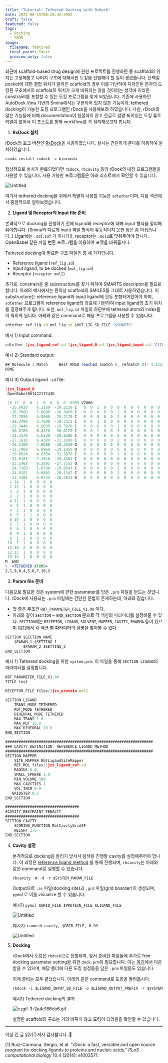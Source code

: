 ```yaml
---
title: "Tutorial: Tethered Docking with RxDock"
date: 2022-06-15T06:28:42.995Z
draft: false
featured: false
tags:
  - Docking
  - SBDD
image:
  filename: featured
  focal_point: Smart
  preview_only: false
---
```

최근에 scaffold-based drug design에 관한 프로젝트를 진행하던 중 scaffold의 위치는 고정해놓고 나머지 구조에 대해서만 도킹을 진행해야 할 일이 생겼습니다. 단백질 pocket에 대한 결합 위치가 알려진 scaffold의 경우 이를 기반하여 디자인된 분자의 도킹된 구조에서의 scaffold의 위치가 크게 바뀌지는 않을 것이라는 생각에 이러한 constraint를 포함할 수 있는 도킹 프로그램을 찾게 되었습니다. 기존에 사용하던 AutoDock Vina 기반의 Smina에서는 구현되어 있지 않은 기능이라, tethered docking이 가능한 도킹 프로그램인 rDock을 사용해보려 하였습니다. 다만, rDock의 많은 기능들에 비해 documentation이 친절하지 않고 한글로 설명 되어있는 도킹 튜토리얼이 없어서 이 포스트를 통해 workflow를 쭉 정리해보고자 합니다.

1. **RxDock 설치**

rDock의 포크 버전인 [RxDock](https://rxdock.gitlab.io/documentation/devel/html/index.html)을 사용하였습니다. 설치는 간단하게 콘다를 이용하여 설치하였습니다.

```jsx
conda install rxdock -c bioconda
```

정상적으로 설치가 완료되었다면 `rbdock`, `rbcavity` 등의 rDock의 내장 프로그램들을 사용할 수 있습니다. 사용 가능한 프로그램들은 아래 리스트에서 확인할 수 있습니다.

![Untitled](https://github.com/WonhoZhung/starter-academic/blob/master/images/post6/Untitled.png?raw=true)

여기서 tethered docking을 위해서 특별히 사용할 기능은 `sdtether`이며, 다음 섹션에서 중점적으로 알아보겠습니다.

2. **Ligand 및 Receptor의 Input file 준비**

본격적으로 docking을 진행하기 전에 ligand와 receptor에 대해 input 형식을 정리해줘야합니다. (Smina와 다르게 input 파일 형식이 유동적이지 못한 점은 좀 아쉽습니다..) Ligand는 `.sd`(`.sdf` 가 아니다!), receptor는 `.mol2`로  맞춰주어야 합니다. OpenBabel 같은 파일 변환 프로그램을 이용하여 포멧을 바꿔줍시다.

Tethered docking에 필요한 구조 파일은 총 세 가지입니다.  

- Reference ligand (`ref_lig.sd`)
- Input ligand, to be docked (`mol_lig.sd`)
- Receptor (`receptor.mol2`)

추가로, constrain을 줄 substructure를 찾기 위하여 SMARTS descriptor를 필요로 합니다. 아래의 예시에서는 편의상 scaffold의 SMILES를 그대로 사용하였습니다. 이 substructure는 reference ligand와 input ligand에 모두 포함되어있어야 하며, `sdtether` 프로그램이 reference ligand의 좌표에 기반하여 input ligand의 초기 위치를 결정해주게 됩니다. 또한, `mol_lig.sd` 파일의 하단부에 tethered atom의 index들이 찍히게 됩니다. 아래와 같은 command로 해당 프로그램을 사용할 수 있습니다.

```jsx
sdtether ref_lig.sd mol_lig.sd $OUT_LIG_SD_FILE "$SMARTS"
```

예시 1) Input command:

```jsx
sdtether 1jzs_ligand_ref.sd 1jzs_ligand_0.sd 1jzs_ligand_input.sd 'C1COCC(CC2CO2)C1'
```

예시 2) Standard output:

```jsx
## Molecule 1 Match 	Best RMSD reached (match 0, refmatch 0): 4.3253082901238867e-05
DONE
```

예시 3) Output ligand `.sd` file:

```jsx
1jzs_ligand_0
 OpenBabel06142217243D

 16 17  0  0  1  0  0  0  0  0999 V2000
  -25.6020    6.2160  -29.2220 C   0  0  1  0  0  0  0  0  0  0  0  0
  -26.7860    5.6880  -28.3450 C   0  0  0  0  0  2  0  0  0  0  0  0
  -27.7850    4.8960  -29.2170 C   0  0  0  0  0  2  0  0  0  0  0  0
  -28.3490    5.7690  -30.3511 C   0  0  1  0  0  0  0  0  0  0  0  0
  -29.3440    6.8030  -29.7970 C   0  0  0  0  0  2  0  0  0  0  0  0
  -30.8100    6.4320  -30.0120 C   0  0  1  0  0  3  0  0  0  0  0  0
  -31.3570    5.6130  -28.8280 C   0  0  0  0  0  2  0  0  0  0  0  0
  -27.1810    6.4300  -31.1000 C   0  0  0  0  0  2  0  0  0  0  0  0
  -26.2300    7.0680  -30.2020 O   0  0  0  0  0  0  0  0  0  0  0  0
  -31.7900    6.9960  -29.1050 O   0  0  0  0  0  0  0  0  0  0  0  0
  -29.0824    4.8334  -31.3878 C   0  0  0  0  0  1  0  0  0  0  0  0
  -24.8181    7.1516  -28.4381 C   0  0  0  0  0  0  0  0  0  0  0  0
  -25.1468    8.2895  -27.7553 O   0  0  0  0  0  0  0  0  0  0  0  0
  -24.7169    5.0780  -29.8543 C   0  0  0  0  0  1  0  0  0  0  0  0
  -24.8181    9.6803  -28.1347 C   0  0  0  0  0  1  0  0  0  0  0  0
  -23.5285    6.8735  -28.3623 O   0  0  0  0  0  0  0  0  0  0  0  0
  1 14  1  6  0  0  0
  1 12  1  0  0  0  0
  1  2  1  0  0  0  0
  3  2  1  0  0  0  0
  4 11  1  6  0  0  0
  4  5  1  0  0  0  0
  4  3  1  0  0  0  0
  6  5  1  1  0  0  0
  6 10  1  0  0  0  0
  6  7  1  0  0  0  0
  8  4  1  0  0  0  0
  8  9  1  0  0  0  0
  9  1  1  0  0  0  0
 10  7  1  0  0  0  0
 12 16  2  0  0  0  0
 12 13  1  0  0  0  0
 15 13  1  0  0  0  0
M  END
>  <TETHERED ATOMS>
2,1,9,8,4,5,6,7,10,3
```

3. **Param file 준비**

다음으로 필요한 것은 system에 관한 parameter를 담은 `.prm` 파일을 만드는 것입니다. rDock에 사용되는 `.prm` 파일에는 간단한 문법이 존재하는데, 아래와 같습니다.

- 첫 줄은 무조건 `RBT_PARAMETER_FILE_V1.00` 이다.
- 아래와 같이 `SECTION` ~ `END_SECTION` 문으로 각 섹션의 파라미터를 설정해줄 수 있다. `SECTION`에는 `RECEPTOR`, `LIGAND`, `SOLVENT`, `MAPPER`, `CAVITY`, `PHARMA` 등이 있으며 [여기](https://rxdock.gitlab.io/documentation/devel/html/reference-guide/system-definition-file.html)에서 각 섹션 별 파라미터의 설명을 찾아볼 수 있다.

```jsx
SECTION $SECTION_NAME
    $PARAM_1 $SETTING_1
		$PARAM_2 $SETTING_2
END_SECTION
```

예시 1) Tethered docking을 위한 `system.prm`. 이 파일을 통해 `SECTION LIGAND`의 파라미터를 설정합니다. 

```jsx
RBT_PARAMETER_FILE_V1.00
TITLE test

RECEPTOR_FILE files/1jzs_protein.mol2

SECTION LIGAND
    TRANS_MODE TETHERED
    ROT_MODE TETHERED
    DIHEDRAL_MODE TETHERED
    MAX_TRANS 1.0
    MAX_ROT 10.0
    MAX_DIHEDRAL 10.0
END_SECTION

##################################################################
### CAVITY DEFINITION: REFERENCE LIGAND METHOD
##################################################################
SECTION MAPPER
    SITE_MAPPER RbtLigandSiteMapper
    REF_MOL files/1jzs_ligand_ref.sd
    RADIUS 6.0
    SMALL_SPHERE 1.0
    MIN_VOLUME 100
    MAX_CAVITIES 1
    VOL_INCR 0.0
   GRIDSTEP 0.5
END_SECTION

#################################
#CAVITY RESTRAINT PENALTY
#################################
SECTION CAVITY
    SCORING_FUNCTION RbtCavityGridSF
    WEIGHT 1.0
END_SECTION
```

4. **Cavity 설정**
    
    본격적으로 docking을 돌리기 앞서서 탐색을 진행할 cavity를 설정해주어야 합니다. 이 과정은 [reference ligand method](https://rxdock.gitlab.io/documentation/devel/html/reference-guide/cavity-mapping.html#reference-ligand-method) 를 통해 진행되며, `rbcavity`는 아래와 같은 command로 실행할 수 있습니다.
    
    ```jsx
    rbcavity -W -d -r $SYSTEM_PARAM_FILE
    ```
    
    Output으로 `.as` 파일(docking site)과 `.grd` 파일(grid boarder)이 생성되며, `pymol`로 이를 visualize 할 수 있습니다.
    
    예시1) `pymol $GRID_FILE $PROTEIN_FILE $LIGAND_FILE` 
    
    ![Untitled](https://github.com/WonhoZhung/starter-academic/blob/master/images/post6/Untitled%201.png?raw=true)
    
    예시2) `isomesh cavity, $GRID_FILE, 0.99`
    
    ![Untitled](https://github.com/WonhoZhung/starter-academic/blob/master/images/post6/Untitled%202.png?raw=true)
    
5. **Docking**
    
    rDock에서 도킹은 `rbdock`으로 진행되며, 앞서 준비한 파일들에 추가로 free docking parameter setting을 위한 `dock.prm`이 필요합니다. 이는 [여기](https://github.com/CBDD/rDock/blob/master/data/scripts/dock.prm)에서 다운받을 수 있으며, 해당 폴더에 다른 도킹 설정들을 담은 `.prm` 파일들도 있습니다. 
    
    이제 준비는 모두 끝났습니다. 아래와 같은 command로 도킹을 돌려봅시다.
    
    ```jsx
    rbdock -i $LIGAND_INPUT_SD_FILE -o $LIGAND_OUTPUT_PREFIX -r $SYSTEM_PARAM_FILE -p dock.prm -n $NUM_DOCKING_PER_LIGAND --seed $SEED
    ```
    
    예시1) Tethered docking의 결과
    
    ![ezgif-3-2a4e186eb6.gif](https://github.com/WonhoZhung/starter-academic/blob/master/images/post6/ezgif-3-2a4e186eb6.gif?raw=true)

    설정한 scaffold의 구조는 거의 바뀌지 않고 도킹이 되었음을 확인할 수 있습니다.
    

---

이상 긴 글 읽어주셔서 감사합니다. 🙂

[1] Ruiz-Carmona, Sergio, et al. "rDock: a fast, versatile and open source program for docking ligands to proteins and nucleic acids." *PLoS computational biology* 10.4 (2014): e1003571.